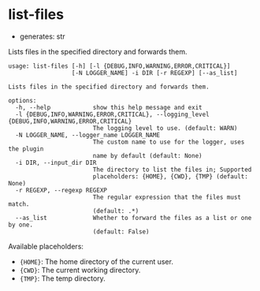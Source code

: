 # list-files

* generates: str

Lists files in the specified directory and forwards them.

```
usage: list-files [-h] [-l {DEBUG,INFO,WARNING,ERROR,CRITICAL}]
                  [-N LOGGER_NAME] -i DIR [-r REGEXP] [--as_list]

Lists files in the specified directory and forwards them.

options:
  -h, --help            show this help message and exit
  -l {DEBUG,INFO,WARNING,ERROR,CRITICAL}, --logging_level {DEBUG,INFO,WARNING,ERROR,CRITICAL}
                        The logging level to use. (default: WARN)
  -N LOGGER_NAME, --logger_name LOGGER_NAME
                        The custom name to use for the logger, uses the plugin
                        name by default (default: None)
  -i DIR, --input_dir DIR
                        The directory to list the files in; Supported
                        placeholders: {HOME}, {CWD}, {TMP} (default: None)
  -r REGEXP, --regexp REGEXP
                        The regular expression that the files must match.
                        (default: .*)
  --as_list             Whether to forward the files as a list or one by one.
                        (default: False)
```

Available placeholders:

* `{HOME}`: The home directory of the current user.
* `{CWD}`: The current working directory.
* `{TMP}`: The temp directory.
